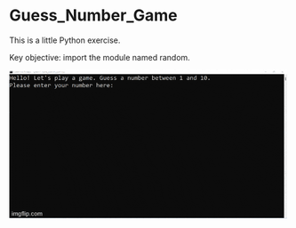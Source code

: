 # Guess_Number_Game

This is a little Python exercise. 

Key objective: import the module named random.

![](https://github.com/jeancwhwang/Guess_Number_Game/blob/main/guess_number_game.gif)
